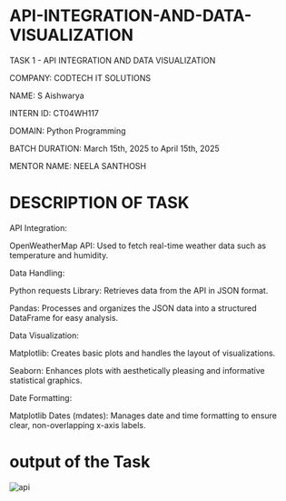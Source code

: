 # API-INTEGRATION-AND-DATA-VISUALIZATION
TASK 1 - API INTEGRATION AND DATA VISUALIZATION

COMPANY: CODTECH IT SOLUTIONS

NAME: S Aishwarya

INTERN ID: CT04WH117

DOMAIN: Python Programming

BATCH DURATION: March 15th, 2025 to April 15th, 2025

MENTOR NAME: NEELA SANTHOSH

# DESCRIPTION OF TASK
API Integration:

OpenWeatherMap API: Used to fetch real-time weather data such as temperature and humidity.

Data Handling:

Python requests Library: Retrieves data from the API in JSON format.

Pandas: Processes and organizes the JSON data into a structured DataFrame for easy analysis.

Data Visualization:

Matplotlib: Creates basic plots and handles the layout of visualizations.

Seaborn: Enhances plots with aesthetically pleasing and informative statistical graphics.

Date Formatting:

Matplotlib Dates (mdates): Manages date and time formatting to ensure clear, non-overlapping x-axis labels.
# output of the Task
![api](https://github.com/user-attachments/assets/f8aabb88-532d-4217-a3e7-3bbbf455cdb7)




